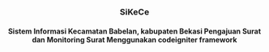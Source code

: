 <h3 align="center">SiKeCe</h3>
<h4 align="center">Sistem Informasi Kecamatan Babelan, kabupaten Bekasi  Pengajuan Surat dan Monitoring Surat Menggunakan codeigniter framework</h34>

